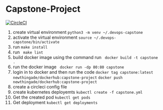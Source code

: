 # Capstone-Project

[![CircleCI](https://circleci.com/gh/NewthingAde/Capstone-Project/tree/main.svg?style=svg)](https://circleci.com/gh/NewthingAde/Capstone-Project/tree/main)

1. create virtual environment
    `python3 -m venv ~/.devops-capstone`
2. activate the virtual environment 
`source ~/.devops-capstone/bin/activate`
3. run `make install`
4. run ` make lint`
5. build docker image using the command
   run  ` docker build -t capstone .`
6. run the docker image 
    ` docker run -dp 80:80 capstone`
7. login in to docker and then run the code 
    `docker tag capstone:latest newthingade/dockerhub:capstone-project`
    `docker push newthingade/dockerhub:capstone-project`
8. create a circleci config file
9. create kubernetes deployemts
    `kubectl create -f capstone.yml`
10. Get the created pod
     `kubectl get pods`
11. Get deployment
    `kubectl get deployments`
